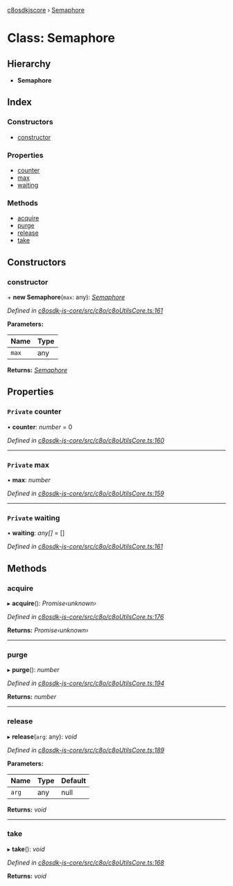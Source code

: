 [c8osdkjscore](../README.md) › [Semaphore](semaphore.md)

# Class: Semaphore

## Hierarchy

* **Semaphore**

## Index

### Constructors

* [constructor](semaphore.md#constructor)

### Properties

* [counter](semaphore.md#private-counter)
* [max](semaphore.md#private-max)
* [waiting](semaphore.md#private-waiting)

### Methods

* [acquire](semaphore.md#acquire)
* [purge](semaphore.md#purge)
* [release](semaphore.md#release)
* [take](semaphore.md#take)

## Constructors

###  constructor

\+ **new Semaphore**(`max`: any): *[Semaphore](semaphore.md)*

*Defined in [c8osdk-js-core/src/c8o/c8oUtilsCore.ts:161](https://github.com/convertigo/c8osdk-angular/blob/aea59f7/src/c8o/c8oUtilsCore.ts#L161)*

**Parameters:**

Name | Type |
------ | ------ |
`max` | any |

**Returns:** *[Semaphore](semaphore.md)*

## Properties

### `Private` counter

• **counter**: *number* = 0

*Defined in [c8osdk-js-core/src/c8o/c8oUtilsCore.ts:160](https://github.com/convertigo/c8osdk-angular/blob/aea59f7/src/c8o/c8oUtilsCore.ts#L160)*

___

### `Private` max

• **max**: *number*

*Defined in [c8osdk-js-core/src/c8o/c8oUtilsCore.ts:159](https://github.com/convertigo/c8osdk-angular/blob/aea59f7/src/c8o/c8oUtilsCore.ts#L159)*

___

### `Private` waiting

• **waiting**: *any[]* =  []

*Defined in [c8osdk-js-core/src/c8o/c8oUtilsCore.ts:161](https://github.com/convertigo/c8osdk-angular/blob/aea59f7/src/c8o/c8oUtilsCore.ts#L161)*

## Methods

###  acquire

▸ **acquire**(): *Promise‹unknown›*

*Defined in [c8osdk-js-core/src/c8o/c8oUtilsCore.ts:176](https://github.com/convertigo/c8osdk-angular/blob/aea59f7/src/c8o/c8oUtilsCore.ts#L176)*

**Returns:** *Promise‹unknown›*

___

###  purge

▸ **purge**(): *number*

*Defined in [c8osdk-js-core/src/c8o/c8oUtilsCore.ts:194](https://github.com/convertigo/c8osdk-angular/blob/aea59f7/src/c8o/c8oUtilsCore.ts#L194)*

**Returns:** *number*

___

###  release

▸ **release**(`arg`: any): *void*

*Defined in [c8osdk-js-core/src/c8o/c8oUtilsCore.ts:189](https://github.com/convertigo/c8osdk-angular/blob/aea59f7/src/c8o/c8oUtilsCore.ts#L189)*

**Parameters:**

Name | Type | Default |
------ | ------ | ------ |
`arg` | any |  null |

**Returns:** *void*

___

###  take

▸ **take**(): *void*

*Defined in [c8osdk-js-core/src/c8o/c8oUtilsCore.ts:168](https://github.com/convertigo/c8osdk-angular/blob/aea59f7/src/c8o/c8oUtilsCore.ts#L168)*

**Returns:** *void*
